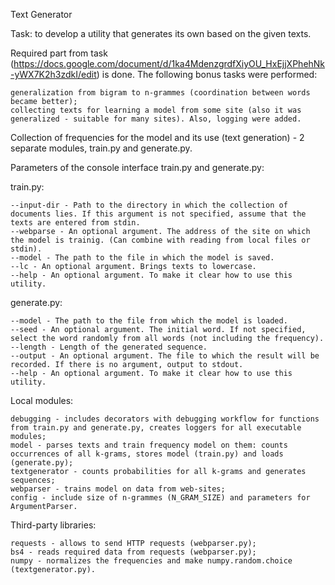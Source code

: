 Text Generator

Task: to develop a utility that generates its own based on the given texts.

Required part from task (https://docs.google.com/document/d/1ka4MdenzgrdfXiyOU_HxEjjXPhehNk-yWX7K2h3zdkI/edit) is done. The following bonus tasks were performed:

    generalization from bigram to n-grammes (coordination between words became better);
    collecting texts for learning a model from some site (also it was generalized - suitable for many sites). Also, logging were added.

Collection of frequencies for the model and its use (text generation) - 2 separate modules, train.py and generate.py.

Parameters of the console interface train.py and generate.py:

train.py:

    --input-dir - Path to the directory in which the collection of documents lies. If this argument is not specified, assume that the texts are entered from stdin.
    --webparse - An optional argument. The address of the site on which the model is trainig. (Can combine with reading from local files or stdin).
    --model - The path to the file in which the model is saved.
    --lc - An optional argument. Brings texts to lowercase.
    --help - An optional argument. To make it clear how to use this utility.

generate.py:

    --model - The path to the file from which the model is loaded.
    --seed - An optional argument. The initial word. If not specified, select the word randomly from all words (not including the frequency).
    --length - Length of the generated sequence.
    --output - An optional argument. The file to which the result will be recorded. If there is no argument, output to stdout.
    --help - An optional argument. To make it clear how to use this utility.

Local modules:

    debugging - includes decorators with debugging workflow for functions from train.py and generate.py, creates loggers for all executable modules;
    model - parses texts and train frequency model on them: counts occurrences of all k-grams, stores model (train.py) and loads (generate.py);
    textgenerator - counts probabilities for all k-grams and generates sequences;
    webparser - trains model on data from web-sites;
    config - include size of n-grammes (N_GRAM_SIZE) and parameters for ArgumentParser.

Third-party libraries:

    requests - allows to send HTTP requests (webparser.py);
    bs4 - reads required data from requests (webparser.py);
    numpy - normalizes the frequencies and make numpy.random.choice (textgenerator.py).


